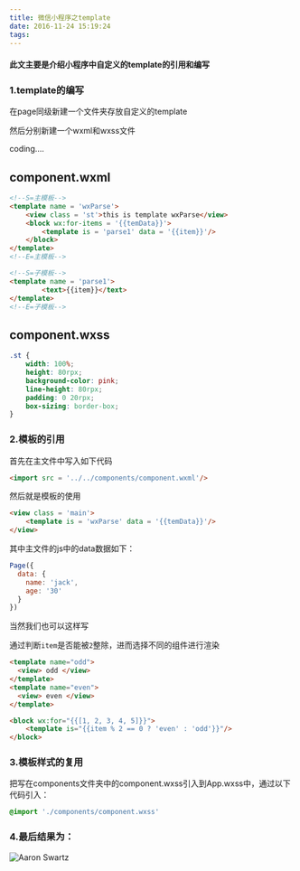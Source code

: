 ```yaml
---
title: 微信小程序之template
date: 2016-11-24 15:19:24
tags:
---
```


#### 此文主要是介绍小程序中自定义的template的引用和编写

### 1.template的编写

在page同级新建一个文件夹存放自定义的template

然后分别新建一个wxml和wxss文件

coding….

## component.wxml

```html
<!--S=主模板-->
<template name = 'wxParse'>
    <view class = 'st'>this is template wxParse</view>
    <block wx:for-items = '{{temData}}'>
        <template is = 'parse1' data = '{{item}}'/>
    </block>
</template>
<!--E=主模板-->

<!--S=子模板-->
<template name = 'parse1'>
        <text>{{item}}</text>
</template>
<!--E=子模板-->
```

## component.wxss

```css
.st {
    width: 100%;
    height: 80rpx;
    background-color: pink;
    line-height: 80rpx;
    padding: 0 20rpx;
    box-sizing: border-box;
}
```

### 2.模板的引用

首先在主文件中写入如下代码

```html
<import src = '../../components/component.wxml'/>
```

然后就是模板的使用

```html
<view class = 'main'>
    <template is = 'wxParse' data = '{{temData}}'/>
</view>
```

其中主文件的js中的data数据如下：

```javascript
Page({
  data: {
    name: 'jack',
    age: '30'
  }
})
```

当然我们也可以这样写

通过判断`item`是否能被`2`整除，进而选择不同的组件进行渲染

```html
<template name="odd">
  <view> odd </view>
</template>
<template name="even">
  <view> even </view>
</template>

<block wx:for="{{[1, 2, 3, 4, 5]}}">
    <template is="{{item % 2 == 0 ? 'even' : 'odd'}}"/>
</block>
```

### 3.模板样式的复用

把写在components文件夹中的component.wxss引入到App.wxss中，通过以下代码引入：

```css
@import './components/component.wxss'
```

### 4.最后结果为：

![Aaron Swartz](http://ww1.sinaimg.cn/large/005QDhBjgw1fa38omk34jj31520fy40i.jpg)